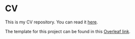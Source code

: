 # CV
This is my CV repository. You can read it [here](https://github.com/pipeton8/CV/blob/master/Felipe%20Del%20Canto%20CV.pdf).

The template for this project can be found in this [Overleaf link](https://www.overleaf.com/latex/templates/professional-cv/wvqwpvrmrvkh).
